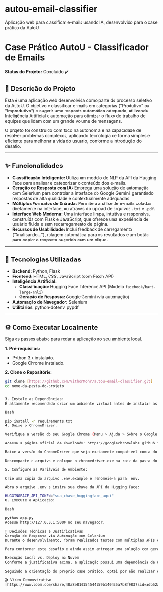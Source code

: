 # autou-email-classifier
Aplicação web para classificar e-mails usando IA, desenvolvido para o case prático da AutoU
# Case Prático AutoU - Classificador de Emails

**Status do Projeto:** Concluído ✔️

## 📖 Descrição do Projeto

Esta é uma aplicação web desenvolvida como parte do processo seletivo da AutoU. O objetivo é classificar e-mails em categorias ("Produtivo" ou "Improdutivo") e sugerir uma resposta automática adequada, utilizando Inteligência Artificial e automação para otimizar o fluxo de trabalho de equipes que lidam com um grande volume de mensagens.

O projeto foi construído com foco na autonomia e na capacidade de resolver problemas complexos, aplicando tecnologia de forma simples e eficiente para melhorar a vida do usuário, conforme a introdução do desafio.

---

## ✨ Funcionalidades

* **Classificação Inteligente:** Utiliza um modelo de NLP da API da Hugging Face para analisar e categorizar o conteúdo dos e-mails.
* **Geração de Resposta com IA:** Emprega uma solução de automação com Selenium para controlar a interface do Google Gemini, garantindo respostas de alta qualidade e contextualmente adequadas.
* **Múltiplos Formatos de Entrada:** Permite a análise de e-mails colados diretamente na interface, ou através do upload de arquivos `.txt` e `.pdf`.
* **Interface Web Moderna:** Uma interface limpa, intuitiva e responsiva, construída com Flask e JavaScript, que oferece uma experiência de usuário fluida e sem recarregamento de página.
* **Recursos de Usabilidade:** Inclui feedback de carregamento ("Analisando..."), rolagem automática para os resultados e um botão para copiar a resposta sugerida com um clique.

---

## 🚀 Tecnologias Utilizadas

* **Backend:** Python, Flask
* **Frontend:** HTML, CSS, JavaScript (com Fetch API)
* **Inteligência Artificial:**
    * **Classificação:** Hugging Face Inference API (Modelo `facebook/bart-large-mnli`)
    * **Geração de Resposta:** Google Gemini (via automação)
* **Automação de Navegador:** Selenium
* **Utilitários:** python-dotenv, pypdf

---

## ⚙️ Como Executar Localmente

Siga os passos abaixo para rodar a aplicação no seu ambiente local.

**1. Pré-requisitos:**
* Python 3.x instalado.
* Google Chrome instalado.

**2. Clone o Repositório:**
```bash
git clone [https://github.com/VithorMohr/autou-email-classifier.git]
cd nome-da-pasta-do-projeto


3. Instale as Dependências:
É altamente recomendado criar um ambiente virtual antes de instalar as dependências.

Bash

pip install -r requirements.txt
4. Baixe o ChromeDriver:

Verifique a versão do seu Google Chrome (Menu > Ajuda > Sobre o Google Chrome).

Acesse a página oficial de downloads: https://googlechromelabs.github.io/chrome-for-testing/

Baixe a versão do ChromeDriver que seja exatamente compatível com a do seu navegador (plataforma win64).

Descompacte o arquivo e coloque o chromedriver.exe na raiz da pasta do projeto (ao lado do app.py).

5. Configure as Variáveis de Ambiente:

Crie uma cópia do arquivo .env.example e renomeie-a para .env.

Abra o arquivo .env e insira sua chave da API da Hugging Face:

HUGGINGFACE_API_TOKEN="sua_chave_huggingface_aqui"
6. Execute a Aplicação:

Bash

python app.py
Acesse http://127.0.0.1:5000 no seu navegador.

📝 Decisões Técnicas e Justificativas
Geração de Resposta via Automação com Selenium
Durante o desenvolvimento, foram realizados testes com múltiplas APIs de IA generativa (Google Gemini, Groq, e modelos de geração da Hugging Face). No entanto, foram encontrados obstáculos técnicos intransponíveis relacionados a bloqueios de acesso por região ou por tipo de conta, que impediram a integração direta.

Para contornar este desafio e ainda assim entregar uma solução com geração de respostas de alta qualidade, foi implementada uma abordagem de automação de navegador com Selenium. O script controla a interface web pública do Google Gemini, o que demonstra uma capacidade avançada de resolução de problemas e garante o cumprimento do requisito de forma criativa e eficaz.

Execução Local vs. Deploy na Nuvem
Conforme a justificativa acima, a aplicação possui uma dependência de um ambiente com o Google Chrome e o ChromeDriver correspondente para funcionar. Plataformas de hospedagem gratuitas na nuvem (como Vercel, Render, etc.) não oferecem este tipo de ambiente.

Seguindo a orientação do próprio case prático, optei por não realizar o deploy, focando em uma solução local robusta e bem documentada. O funcionamento completo da aplicação é demonstrado no vídeo abaixo.

🎬 Vídeo Demonstrativo
[https://www.loom.com/share/48a8e814154544759b140435a7b8f083?sid=adb52a42-a5f2-4824-b9fd-bad1ccc577ff]
